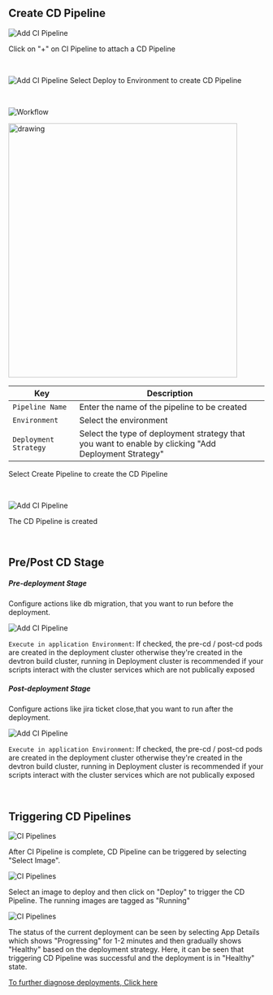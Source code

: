 ## Create CD Pipeline

![Add CI Pipeline](/workflow-editor5.PNG "Add CI Pipeline")

Click on "+" on CI Pipeline to attach a CD Pipeline

<br />

![Add CI Pipeline](/workflow-editor6.PNG "Add CI Pipeline")
Select Deploy to Environment to create CD Pipeline


<br />

![Workflow](/workflow-editor8-resize.PNG)

<img src="/workflow-editor8.PNG" alt="drawing" width="450" height="500"/>

Key | Description
----|----
`Pipeline Name` | Enter the name of the pipeline to be created
`Environment` | Select the environment
`Deployment Strategy` | Select the type of deployment strategy that  you want to enable by clicking "Add Deployment Strategy"


Select Create Pipeline to create the CD Pipeline

<br />

![Add CI Pipeline](/workflow-editor9.PNG "Add CI Pipeline")

The CD Pipeline is created

<br />

##  Pre/Post CD Stage

##### Pre-deployment Stage
Configure actions like db migration, that you want to run before the deployment.

![Add CI Pipeline](/cd_pre_build.jpg "Add CD Pipeline")

`Execute in application Environment`: If checked, the pre-cd / post-cd pods are created in the deployment cluster otherwise they're created in the devtron build cluster,
running in Deployment cluster is recommended if your scripts interact with the cluster services which are not publically exposed

##### Post-deployment Stage
Configure actions like jira ticket close,that you want to run after the deployment.

![Add CI Pipeline](/cd_post_build.jpg "Add CD Pipeline")

`Execute in application Environment`: If checked, the pre-cd / post-cd pods are created in the deployment cluster otherwise they're created in the devtron build 
cluster, running in Deployment cluster is recommended if your scripts interact with the cluster services which are not publically exposed

<br>



## Triggering CD Pipelines

![CI Pipelines](/CI3.JPG "Triggering CI Pipelines")

After CI Pipeline is complete, CD Pipeline can be triggered by selecting "Select Image".

![CI Pipelines](/CD1.JPG "Triggering CI Pipelines")

Select an image to deploy and then click on "Deploy" to trigger the CD Pipeline.
The running images are tagged as "Running"


![CI Pipelines](/depdebug1edit.JPG "Triggering CI Pipelines")

The status of the current deployment can be seen by selecting App Details which shows "Progressing" for 1-2 minutes and then gradually shows "Healthy" based on the deployment strategy.
Here, it can be seen that triggering CD Pipeline was successful and the deployment is in "Healthy" state.



[To further diagnose deployments, Click here](../debugging-deployments-and-monitoring)



